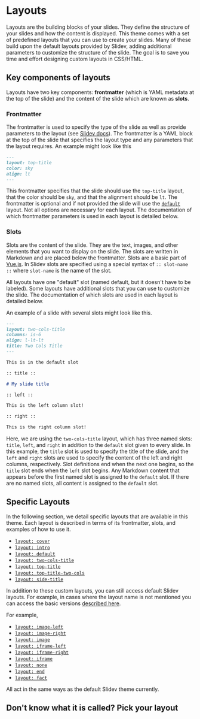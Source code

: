 # Layouts

Layouts are the building blocks of your slides. They define the structure of your slides and how the content is displayed. This theme comes with a set of predefined layouts that you can use to create your slides.
Many of these build upon the default layouts provided by Slidev, adding additional parameters to customize the structure of the slide. The goal is to save you time and effort designing custom layouts in CSS/HTML.

## Key components of layouts

Layouts have two key components: **frontmatter** (which is YAML metadata at the top of the slide) and the content of the slide which are known as **slots**.

### Frontmatter

The frontmatter is used to specify the type of the slide as well as provide parameters to the layout (see [Slidev docs](https://sli.dev/guide/syntax#frontmatter-layouts)). The frontmatter is a YAML block at the top of the slide that specifies the layout type and any parameters that the layout requires. An example might look like this

```md
---
layout: top-title
color: sky
align: lt
---
```

This frontmatter specifies that the slide should use the `top-title` layout, that the color should be `sky`, and that the alignment should be `lt`. The frontmatter is optional and if not provided the slide will use the [`default`](/layouts/default) layout. Not all options are necessary for each layout. The documentation of which frontmatter parameters is used in each layout is detailed below.

### Slots

Slots are the content of the slide. They are the text, images, and other elements that you want to display on the slide. The slots are written in Markdown and are placed below the frontmatter. Slots are a basic part of [Vue.js](https://vuejs.org/guide/components/slots.html). In Slidev slots are specified using a special syntax of `:: slot-name ::` where `slot-name` is the name of the slot.

All layouts have one "default" slot (named default, but it doesn't have to be labeled). Some layouts have additional slots that you can use to customize the slide. The documentation of which slots are used in each layout is detailed below.

An example of a slide with several slots might look like this.

```md
---
layout: two-cols-title
columns: is-6
align: l-lt-lt
title: Two Cols Title
---

This is in the default slot

:: title ::

# My slide title

:: left ::

This is the left column slot!

:: right ::

This is the right column slot!
```

Here, we are using the `two-cols-title` layout, which has three named slots: `title`, `left`, and `right` in addition to the `default` slot given to every slide. In this example, the `title` slot is used to specify the title of the slide, and the `left` and `right` slots are used to specify the content of the left and right columns, respectively. Slot definitions end when the next one begins, so the `title` slot ends when the `left` slot begins. Any Markdown content that appears before the first named slot is assigned to the `default` slot. If there are no named slots, all content is assigned to the `default` slot.

## Specific Layouts

In the following section, we detail specific layouts that are available in this theme. Each layout is described in terms of its frontmatter, slots, and examples of how to use it.

- [`layout: cover`](layouts/cover.md)
- [`layout: intro`](layouts/intro.md)
- [`layout: default`](layouts/default.md)
- [`layout: two-cols-title`](layouts/two-cols-title.md)
- [`layout: top-title`](layouts/top-title.md)
- [`layout: top-title-two-cols`](layouts/top-title-two-cols.md)
- [`layout: side-title`](layouts/side-title.md)

In addition to these custom layouts, you can still access default Slidev layouts. For example, in cases where the layout name is not mentioned you can access the basic versions [described here](https://sli.dev/builtin/layouts).

For example,

- [`layout: image-left`](https://sli.dev/builtin/layouts#image-left)
- [`layout: image-right`](https://sli.dev/builtin/layouts#image-right)
- [`layout: image`](https://sli.dev/builtin/layouts#image)
- [`layout: iframe-left`](https://sli.dev/builtin/layouts#iframe-left)
- [`layout: iframe-right`](https://sli.dev/builtin/layouts#iframe-right)
- [`layout: iframe`](https://sli.dev/builtin/layouts#iframe)
- [`layout: none`](https://sli.dev/builtin/layouts#none)
- [`layout: end`](https://sli.dev/builtin/layouts#end)
- [`layout: fact`](https://sli.dev/builtin/layouts#fact)

All act in the same ways as the default Slidev theme currently.

## Don't know what it is called? Pick your layout

<!--@include: ./parts/layoutpicker.md-->

